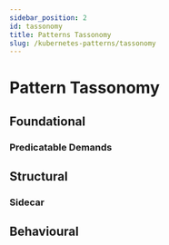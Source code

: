 ```yaml
---
sidebar_position: 2
id: tassonomy
title: Patterns Tassonomy
slug: /kubernetes-patterns/tassonomy
---
```

# Pattern Tassonomy
## Foundational
### Predicatable Demands
## Structural
### Sidecar
## Behavioural
